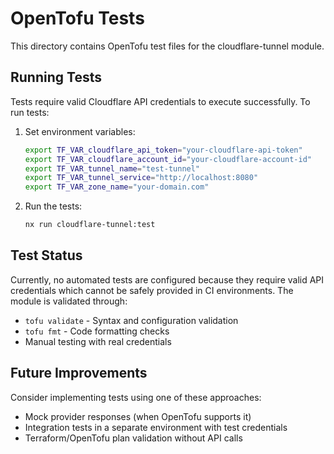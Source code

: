 # OpenTofu Tests

This directory contains OpenTofu test files for the cloudflare-tunnel module.

## Running Tests

Tests require valid Cloudflare API credentials to execute successfully. To run tests:

1. Set environment variables:
   ```bash
   export TF_VAR_cloudflare_api_token="your-cloudflare-api-token"
   export TF_VAR_cloudflare_account_id="your-cloudflare-account-id"
   export TF_VAR_tunnel_name="test-tunnel"
   export TF_VAR_tunnel_service="http://localhost:8080"
   export TF_VAR_zone_name="your-domain.com"
   ```

2. Run the tests:
   ```bash
   nx run cloudflare-tunnel:test
   ```

## Test Status

Currently, no automated tests are configured because they require valid API credentials which cannot be safely provided in CI environments. The module is validated through:

- `tofu validate` - Syntax and configuration validation
- `tofu fmt` - Code formatting checks
- Manual testing with real credentials

## Future Improvements

Consider implementing tests using one of these approaches:
- Mock provider responses (when OpenTofu supports it)
- Integration tests in a separate environment with test credentials
- Terraform/OpenTofu plan validation without API calls
